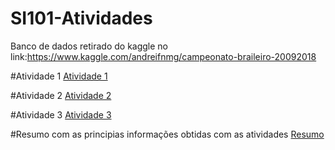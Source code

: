 # SI101-Atividades

Banco de dados retirado do kaggle no link:https://www.kaggle.com/andreifnmg/campeonato-braileiro-20092018

#Atividade 1
[Atividade 1](/atividade1.ipynb)

#Atividade 2
[Atividade 2](/Atividade2.ipynb)

#Atividade 3
[Atividade 3](/Atividade3_fut.ipynb)

#Resumo com as principias informações obtidas com as atividades
[Resumo](/atividade_resumoDados.ipynb)
